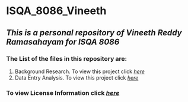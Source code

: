 # ISQA_8086_Vineeth

## _This is a personal repository of Vineeth Reddy Ramasahayam for ISQA 8086_ 

### The List of the files in this repository are:
1. Background Research.  To view this project click _[here](https://github.com/vineethreddyramasa/ISQA_8060_Vineeth/tree/master/Background%20Research)_ 
2. Data Entry Analysis.   To view this project click _[here](https://github.com/vineethreddyramasa/ISQA_8060_Vineeth/tree/master/Data%20Entry%20Analysis)_

### To view License Information click _[here](https://github.com/vineethreddyramasa/ISQA_8060_Vineeth/blob/master/LICENSE)_

